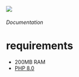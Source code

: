 
<img src= "https://github.com/phpPlus-Officiall/phpPlus/blob/main/baselogo.jpg">



<h6> Documentation </h6>

# requirements
 -  200MB RAM
 -  <a href= "https://www.php.net/downloads.php"> PHP 8.0 </a>

